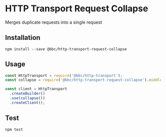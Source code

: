 # HTTP Transport Request Collapse

Merges duplicate requests into a single request

## Installation

```
npm install --save @bbc/http-transport-request-collapse
```

## Usage

```js
const HttpTransport = require('@bbc/http-transport');
const collapse = require('@bbc/http-transport-request-collapse').middleware;

const client = HttpTransport
  .createBuilder()
  .use(collapse())
  .createClient();
```

## Test

```
npm test
```
